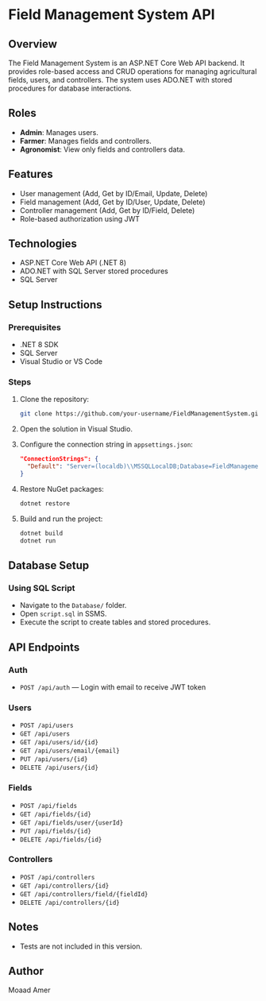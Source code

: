 
# Field Management System API

## Overview
The Field Management System is an ASP.NET Core Web API backend. It provides role-based access and CRUD operations for managing agricultural fields, users, and controllers. The system uses ADO.NET with stored procedures for database interactions.

## Roles
- **Admin**: Manages users.
- **Farmer**: Manages fields and controllers.
- **Agronomist**: View only fields and controllers data.

## Features
- User management (Add, Get by ID/Email, Update, Delete)
- Field management (Add, Get by ID/User, Update, Delete)
- Controller management (Add, Get by ID/Field, Delete)
- Role-based authorization using JWT

## Technologies
- ASP.NET Core Web API (.NET 8)
- ADO.NET with SQL Server stored procedures
- SQL Server

## Setup Instructions

### Prerequisites
- .NET 8 SDK
- SQL Server
- Visual Studio or VS Code

### Steps
1. Clone the repository:
   ```bash
   git clone https://github.com/your-username/FieldManagementSystem.git
   ```

2. Open the solution in Visual Studio.

3. Configure the connection string in `appsettings.json`:
   ```json
   "ConnectionStrings": {
     "Default": "Server=(localdb)\\MSSQLLocalDB;Database=FieldManagementSystemDB;User Id={addYourUser};Integrated Security=true;"
   }
   ```

4. Restore NuGet packages:
   ```bash
   dotnet restore
   ```

5. Build and run the project:
   ```bash
   dotnet build
   dotnet run
   ```

## Database Setup

### Using SQL Script
- Navigate to the `Database/` folder.
- Open `script.sql` in SSMS.
- Execute the script to create tables and stored procedures.


## API Endpoints

### Auth
- `POST /api/auth` — Login with email to receive JWT token

### Users
- `POST /api/users`
- `GET /api/users`
- `GET /api/users/id/{id}`
- `GET /api/users/email/{email}`
- `PUT /api/users/{id}`
- `DELETE /api/users/{id}`

### Fields
- `POST /api/fields`
- `GET /api/fields/{id}`
- `GET /api/fields/user/{userId}`
- `PUT /api/fields/{id}`
- `DELETE /api/fields/{id}`

### Controllers
- `POST /api/controllers`
- `GET /api/controllers/{id}`
- `GET /api/controllers/field/{fieldId}`
- `DELETE /api/controllers/{id}`

## Notes
- Tests are not included in this version.

## Author
Moaad Amer

